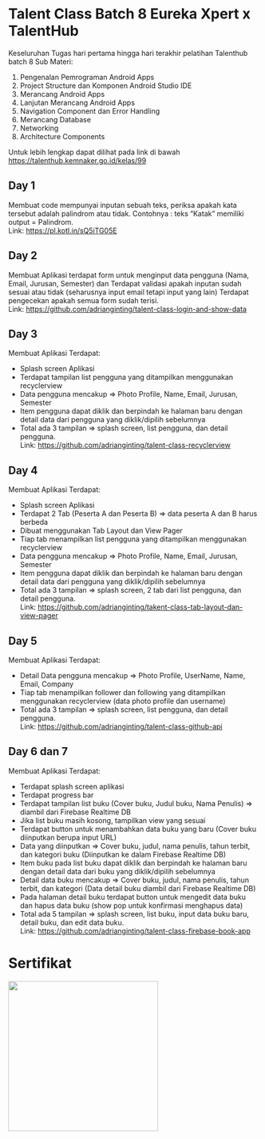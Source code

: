 # Talent Class Batch 8 Eureka Xpert x TalentHub
Keseluruhan Tugas hari pertama hingga hari terakhir pelatihan Talenthub batch 8
Sub Materi: 
1. Pengenalan Pemrograman Android Apps
2. Project Structure dan Komponen Android Studio IDE
3. Merancang Android Apps
4. Lanjutan Merancang Android Apps
5. Navigation Component dan Error Handling
6. Merancang Database
7. Networking
8. Architecture Components<br>

Untuk lebih lengkap dapat dilihat pada link di bawah<br>
https://talenthub.kemnaker.go.id/kelas/99
## Day 1
Membuat code mempunyai inputan sebuah teks, periksa apakah kata tersebut adalah palindrom atau tidak. Contohnya : teks “Katak” memiliki output = Palindrom.<br>
Link: https://pl.kotl.in/sQ5iTG05E
## Day 2
Membuat Aplikasi terdapat form untuk menginput data pengguna (Nama, Email, Jurusan, Semester) dan Terdapat validasi apakah inputan sudah sesuai atau tidak (seharusnya input  email tetapi input yang lain) Terdapat pengecekan apakah semua form sudah terisi.<br>
Link: https://github.com/adrianginting/talent-class-login-and-show-data
## Day 3
Membuat Aplikasi Terdapat:
- Splash screen Aplikasi
- Terdapat tampilan list pengguna yang ditampilkan menggunakan recyclerview
- Data pengguna mencakup => Photo Profile, Name, Email, Jurusan, Semester
- Item pengguna dapat diklik dan berpindah ke halaman baru dengan detail data dari pengguna yang diklik/dipilih sebelumnya
- Total ada 3 tampilan => splash screen, list pengguna, dan detail pengguna.<br>
Link: https://github.com/adrianginting/talent-class-recyclerview
## Day 4
Membuat Aplikasi Terdapat:
- Splash screen Aplikasi
- Terdapat 2 Tab (Peserta A dan Peserta B) => data peserta A dan B harus berbeda
- Dibuat menggunakan Tab Layout dan View Pager
- Tiap tab menampilkan list pengguna yang ditampilkan menggunakan recyclerview
- Data pengguna mencakup => Photo Profile, Name, Email, Jurusan, Semester
- Item pengguna dapat diklik dan berpindah ke halaman baru dengan detail data dari pengguna yang diklik/dipilih sebelumnya
- Total ada 3 tampilan => splash screen, 2 tab dari list pengguna, dan detail pengguna.<br>
Link: https://github.com/adrianginting/takent-class-tab-layout-dan-view-pager
## Day 5 
Membuat Aplikasi Terdapat:
- Detail Data pengguna mencakup => Photo Profile, UserName, Name, Email, Company
- Tiap tab menampilkan follower dan following yang ditampilkan menggunakan recyclerview (data photo profile dan username)
- Total ada 3 tampilan => splash screen, list pengguna, dan detail pengguna.<br>
Link: https://github.com/adrianginting/talent-class-github-api
## Day 6 dan 7
Membuat Aplikasi Terdapat:
- Terdapat splash screen aplikasi
- Terdapat progress bar
- Terdapat tampilan list buku (Cover buku, Judul buku, Nama Penulis) => diambil dari Firebase Realtime DB
- Jika list buku masih kosong, tampilkan view yang sesuai
- Terdapat button untuk menambahkan data buku yang baru (Cover buku diinputkan berupa input URL)
- Data yang diinputkan => Cover buku, judul, nama penulis, tahun terbit, dan kategori buku (Diinputkan ke dalam Firebase Realtime DB)
- Item buku pada list buku dapat diklik dan berpindah ke halaman baru dengan detail data dari buku yang diklik/dipilih sebelumnya
- Detail data buku mencakup => Cover buku, judul, nama penulis, tahun terbit, dan kategori (Data detail buku diambil dari Firebase Realtime DB)
- Pada halaman detail buku terdapat button untuk mengedit data buku dan hapus data buku (show pop untuk konfirmasi menghapus data)
- Total ada 5 tampilan => splash screen, list buku, input data buku baru, detail buku, dan edit data buku.<br>
Link: https://github.com/adrianginting/talent-class-firebase-book-app
# Sertifikat
<img src="https://github.com/adrianginting/tugas-talent-class-batch-8-eureka-xpert-x-talenthub/assets/56028766/369d017d-03ae-46e5-a75b-dfb06e250c7c" width="300">
